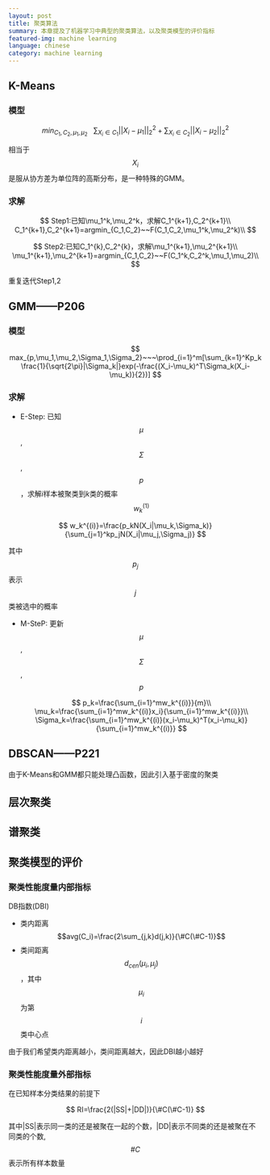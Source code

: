 ```yaml
---
layout: post
title: 聚类算法
summary: 本章提及了机器学习中典型的聚类算法，以及聚类模型的评价指标
featured-img: machine learning
language: chinese 
category: machine learning
---
```


## K-Means

### 模型

$$
min_{C_1,C_2,\mu_1,\mu_2}~~~\sum_{X_i\in C_1}||X_i-\mu_1||^2_2+\sum_{X_i\in C_2}||X_i-\mu_2||^2_2
$$

相当于$$X_i$$是服从协方差为单位阵的高斯分布，是一种特殊的GMM。

### 求解

$$
Step1:已知\mu_1^k,\mu_2^k，求解C_1^{k+1},C_2^{k+1}\\
C_1^{k+1},C_2^{k+1}=argmin_{C_1,C_2}~~F(C_1,C_2,\mu_1^k,\mu_2^k)\\
$$

$$
Step2:已知C_1^{k},C_2^{k}，求解\mu_1^{k+1},\mu_2^{k+1}\\
\mu_1^{k+1},\mu_2^{k+1}=argmin_{C_1,C_2}~~F(C_1^k,C_2^k,\mu_1,\mu_2)\\
$$

重复迭代Step1,2

<a name="GMM"/>

## GMM——P206

### 模型

$$
max_{p,\mu_1,\mu_2,\Sigma_1,\Sigma_2}~~~\prod_{i=1}^m[\sum_{k=1}^Kp_k\frac{1}{\sqrt{2\pi}|\Sigma_k|}exp(-\frac{(X_i-\mu_k)^T\Sigma_k(X_i-\mu_k)}{2})]
$$

### 求解

- E-Step: 已知$$\mu$$,$$\Sigma$$,$$p$$，求解$i$样本被聚类到$k$类的概率$$w^{(1)}_k$$

$$
w_k^{(i)}=\frac{p_kN(X_i|\mu_k,\Sigma_k)}{\sum_{j=1}^kp_jN(X_i|\mu_j,\Sigma_j)}
$$

其中$$p_j$$表示$$j$$类被选中的概率

- M-SteP: 更新$$\mu$$,$$\Sigma$$,$$p$$ 

  $$
  p_k=\frac{\sum_{i=1}^mw_k^{(i)}}{m}\\
  \mu_k=\frac{\sum_{i=1}^mw_k^{(i)}x_i}{\sum_{i=1}^mw_k^{(i)}}\\
  \Sigma_k=\frac{\sum_{i=1}^mw_k^{(i)}(x_i-\mu_k)^T(x_i-\mu_k)}{\sum_{i=1}^mw_k^{(i)}}
  $$

<a name="DBSCAN"/>

## DBSCAN——P221

由于K-Means和GMM都只能处理凸函数，因此引入基于密度的聚类

<a name="层次聚类"/>

## 层次聚类

<a name="谱聚类"/>

## 谱聚类

<a name="聚类模型的评价"/>

## 聚类模型的评价

<a name="聚类性能度量内部指标"/>

### 聚类性能度量内部指标

DB指数(DBI)

- 类内距离$$avg(C_i)=\frac{2\sum_{j,k}d(j,k)}{\#C(\#C-1)}$$
- 类间距离$$d_{cen}(\mu_i,\mu_j)$$，其中$$\mu_i$$为第$$i$$类中心点

由于我们希望类内距离越小，类间距离越大，因此DBI越小越好

<a name="聚类性能度量外部指标"/>

### 聚类性能度量外部指标

在已知样本分类结果的前提下

$$
RI=\frac{2(|SS|+|DD|)}{\#C(\#C-1)}
$$

其中\|SS\|表示同一类的还是被聚在一起的个数，\|DD\|表示不同类的还是被聚在不同类的个数,$$\#C$$表示所有样本数量
